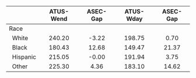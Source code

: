 
|                      |    ATUS-Wend |     ASEC-Gap |    ATUS-Wday |     ASEC-Gap |
| -------------------- | :----------: | :----------: | :----------: | :----------: |
| Race                 |              |              |              |              |
| &nbsp;&nbsp;White    |       240.20 |        -3.22 |       198.75 |         0.70 |
| &nbsp;&nbsp;Black    |       180.43 |        12.68 |       149.47 |        21.37 |
| &nbsp;&nbsp;Hispanic |       215.05 |        -0.00 |       191.94 |         3.75 |
| &nbsp;&nbsp;Other    |       225.30 |         4.36 |       183.10 |        14.62 |

